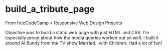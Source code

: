 # build_a_tribute_page
From freeCodeCamp > Responsive Web Design Projects

Objective was to build a static web page with just HTML and CSS. 
I'm especially proud about how the media queries worked out so well.
I built it around Al Bundy from the TV show Married...with Children.
Had a lot of fun!
